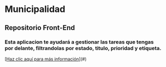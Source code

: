 # Municipalidad

## Repositorio Front-End

### Esta aplicacion te ayudará a gestionar las tareas que tengas por delante, filtrandolas por estado, titulo, prioridad y etiqueta.

[[Haz clic aquí para más información](https://municipalidad-fe.vercel.app/)](#)

